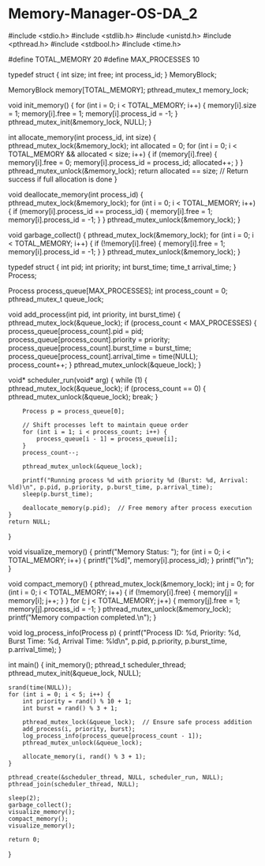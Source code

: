 # Memory-Manager-OS-DA_2
#include <stdio.h>
#include <stdlib.h>
#include <unistd.h>
#include <pthread.h>
#include <stdbool.h>
#include <time.h>

#define TOTAL_MEMORY 20
#define MAX_PROCESSES 10

typedef struct {
    int size;
    int free;
    int process_id;
} MemoryBlock;

MemoryBlock memory[TOTAL_MEMORY];
pthread_mutex_t memory_lock;

void init_memory() {
    for (int i = 0; i < TOTAL_MEMORY; i++) {
        memory[i].size = 1;
        memory[i].free = 1;
        memory[i].process_id = -1;
    }
    pthread_mutex_init(&memory_lock, NULL);
}

int allocate_memory(int process_id, int size) {
    pthread_mutex_lock(&memory_lock);
    int allocated = 0;
    for (int i = 0; i < TOTAL_MEMORY && allocated < size; i++) {
        if (memory[i].free) {
            memory[i].free = 0;
            memory[i].process_id = process_id;
            allocated++;
        }
    }
    pthread_mutex_unlock(&memory_lock);
    return allocated == size; // Return success if full allocation is done
}

void deallocate_memory(int process_id) {
    pthread_mutex_lock(&memory_lock);
    for (int i = 0; i < TOTAL_MEMORY; i++) {
        if (memory[i].process_id == process_id) {
            memory[i].free = 1;
            memory[i].process_id = -1;
        }
    }
    pthread_mutex_unlock(&memory_lock);
}

void garbage_collect() {
    pthread_mutex_lock(&memory_lock);
    for (int i = 0; i < TOTAL_MEMORY; i++) {
        if (!memory[i].free) {
            memory[i].free = 1;
            memory[i].process_id = -1;
        }
    }
    pthread_mutex_unlock(&memory_lock);
}

typedef struct {
    int pid;
    int priority;
    int burst_time;
    time_t arrival_time;
} Process;

Process process_queue[MAX_PROCESSES];
int process_count = 0;
pthread_mutex_t queue_lock;

void add_process(int pid, int priority, int burst_time) {
    pthread_mutex_lock(&queue_lock);
    if (process_count < MAX_PROCESSES) {
        process_queue[process_count].pid = pid;
        process_queue[process_count].priority = priority;
        process_queue[process_count].burst_time = burst_time;
        process_queue[process_count].arrival_time = time(NULL);
        process_count++;
    }
    pthread_mutex_unlock(&queue_lock);
}

void* scheduler_run(void* arg) {
    while (1) {
        pthread_mutex_lock(&queue_lock);
        if (process_count == 0) {
            pthread_mutex_unlock(&queue_lock);
            break;
        }

        Process p = process_queue[0];

        // Shift processes left to maintain queue order
        for (int i = 1; i < process_count; i++) {
            process_queue[i - 1] = process_queue[i];
        }
        process_count--;

        pthread_mutex_unlock(&queue_lock);

        printf("Running process %d with priority %d (Burst: %d, Arrival: %ld)\n", p.pid, p.priority, p.burst_time, p.arrival_time);
        sleep(p.burst_time);

        deallocate_memory(p.pid);  // Free memory after process execution
    }
    return NULL;
}

void visualize_memory() {
    printf("Memory Status: ");
    for (int i = 0; i < TOTAL_MEMORY; i++) {
        printf("[%d]", memory[i].process_id);
    }
    printf("\n");
}

void compact_memory() {
    pthread_mutex_lock(&memory_lock);
    int j = 0;
    for (int i = 0; i < TOTAL_MEMORY; i++) {
        if (!memory[i].free) {
            memory[j] = memory[i];
            j++;
        }
    }
    for (; j < TOTAL_MEMORY; j++) {
        memory[j].free = 1;
        memory[j].process_id = -1;
    }
    pthread_mutex_unlock(&memory_lock);
    printf("Memory compaction completed.\n");
}

void log_process_info(Process p) {
    printf("Process ID: %d, Priority: %d, Burst Time: %d, Arrival Time: %ld\n", p.pid, p.priority, p.burst_time, p.arrival_time);
}

int main() {
    init_memory();
    pthread_t scheduler_thread;
    pthread_mutex_init(&queue_lock, NULL);

    srand(time(NULL));
    for (int i = 0; i < 5; i++) {
        int priority = rand() % 10 + 1;
        int burst = rand() % 3 + 1;
        
        pthread_mutex_lock(&queue_lock);  // Ensure safe process addition
        add_process(i, priority, burst);
        log_process_info(process_queue[process_count - 1]);
        pthread_mutex_unlock(&queue_lock);
        
        allocate_memory(i, rand() % 3 + 1);
    }

    pthread_create(&scheduler_thread, NULL, scheduler_run, NULL);
    pthread_join(scheduler_thread, NULL);

    sleep(2);
    garbage_collect();
    visualize_memory();
    compact_memory();
    visualize_memory();

    return 0;
}
